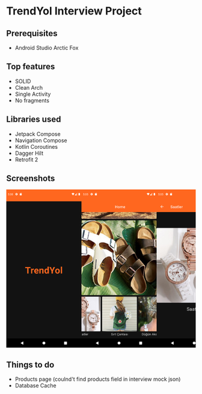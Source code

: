 # TrendYol Interview Project

## Prerequisites

- Android Studio Arctic Fox

## Top features

- SOLID
- Clean Arch
- Single Activity
- No fragments

## Libraries used
- Jetpack Compose
- Navigation Compose
- Kotlin Coroutines
- Dagger Hilt
- Retrofit 2

## Screenshots
<pre>
<img src="/docs/splash.png" alt="ss-movie-home" width="200" height="420" /><img src="/docs/home.png" alt="ss-movie-home" width="200" height="420" /><img src="/docs/detail.png" alt="ss-movie-home" width="200" height="420" />
</pre>

## Things to do
- Products page (coulnd't find products field in interview mock json)
- Database Cache